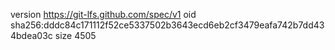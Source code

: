 version https://git-lfs.github.com/spec/v1
oid sha256:dddc84c171112f52ce5337502b3643ecd6eb2cf3479eafa742b7dd434bdea03c
size 4505
